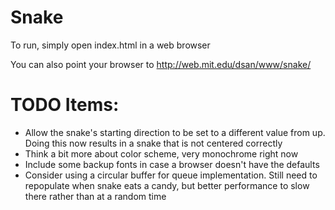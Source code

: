 # Snake

To run, simply open index.html in a web browser

You can also point your browser to http://web.mit.edu/dsan/www/snake/

# TODO Items:

- Allow the snake's starting direction to be set to a different value from up.
	Doing this now results in a snake that is not centered correctly
- Think a bit more about color scheme, very monochrome right now
- Include some backup fonts in case a browser doesn't have the defaults
- Consider using a circular buffer for queue implementation.  Still need to
	repopulate when snake eats a candy, but better performance to slow there
	rather than at a random time
